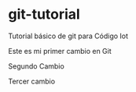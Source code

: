 # git-tutorial
Tutorial básico de git para Código Iot

Este es mi primer cambio en Git

Segundo Cambio

Tercer cambio
